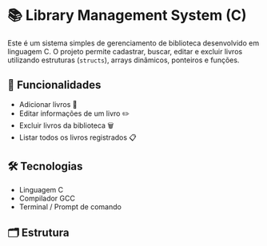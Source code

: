 # 📚 Library Management System (C)

Este é um sistema simples de gerenciamento de biblioteca desenvolvido em linguagem C. O projeto permite cadastrar, buscar, editar e excluir livros utilizando estruturas (`structs`), arrays dinâmicos, ponteiros e funções.

## 🚀 Funcionalidades

- Adicionar livros 📖
- Editar informações de um livro ✏️
- Excluir livros da biblioteca 🗑️
- Listar todos os livros registrados 📋

## 🛠️ Tecnologias

- Linguagem C
- Compilador GCC
- Terminal / Prompt de comando

## 🗂️ Estrutura